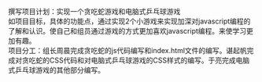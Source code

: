 撰写项目计划：实现一个贪吃蛇游戏和电脑式乒乓球游戏
<br>如项目目标，具体的功能点，通过实现2个小游戏来实现加深对javascript编程的了解和认识。使自己和组员通过游戏的方式更加喜欢javascript编程。来使学习更加有趣。
<br>项目分工：组长周晨完成贪吃蛇的js代码编写和index.html文件的编写。谌起帆完成对贪吃蛇的CSS代码和对电脑式乒乓球游戏的CSS样式的编写。于亮完成电脑式乒乓球游戏的其他部分编写。

